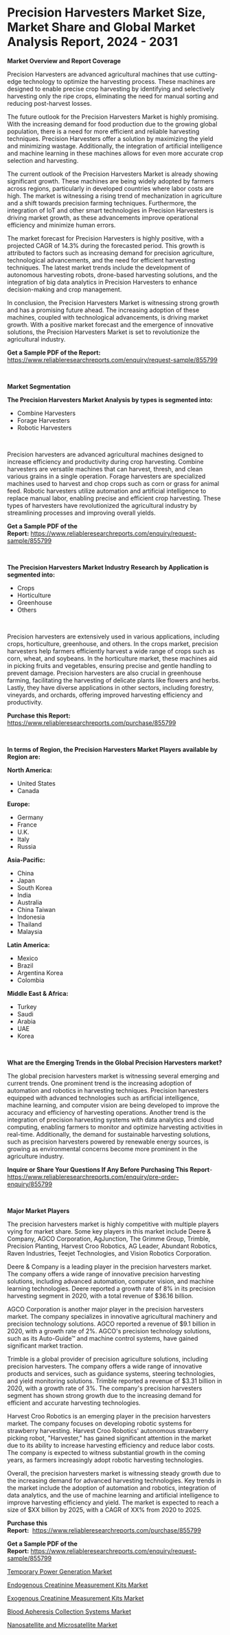 <p><h1>Precision Harvesters Market Size, Market Share and Global Market Analysis Report, 2024 - 2031</h1></p><p><strong>Market Overview and Report Coverage</strong></p>
<p><p>Precision Harvesters are advanced agricultural machines that use cutting-edge technology to optimize the harvesting process. These machines are designed to enable precise crop harvesting by identifying and selectively harvesting only the ripe crops, eliminating the need for manual sorting and reducing post-harvest losses.</p><p>The future outlook for the Precision Harvesters Market is highly promising. With the increasing demand for food production due to the growing global population, there is a need for more efficient and reliable harvesting techniques. Precision Harvesters offer a solution by maximizing the yield and minimizing wastage. Additionally, the integration of artificial intelligence and machine learning in these machines allows for even more accurate crop selection and harvesting.</p><p>The current outlook of the Precision Harvesters Market is already showing significant growth. These machines are being widely adopted by farmers across regions, particularly in developed countries where labor costs are high. The market is witnessing a rising trend of mechanization in agriculture and a shift towards precision farming techniques. Furthermore, the integration of IoT and other smart technologies in Precision Harvesters is driving market growth, as these advancements improve operational efficiency and minimize human errors.</p><p>The market forecast for Precision Harvesters is highly positive, with a projected CAGR of 14.3% during the forecasted period. This growth is attributed to factors such as increasing demand for precision agriculture, technological advancements, and the need for efficient harvesting techniques. The latest market trends include the development of autonomous harvesting robots, drone-based harvesting solutions, and the integration of big data analytics in Precision Harvesters to enhance decision-making and crop management.</p><p>In conclusion, the Precision Harvesters Market is witnessing strong growth and has a promising future ahead. The increasing adoption of these machines, coupled with technological advancements, is driving market growth. With a positive market forecast and the emergence of innovative solutions, the Precision Harvesters Market is set to revolutionize the agricultural industry.</p></p>
<p><strong>Get a Sample PDF of the Report:</strong> <a href="https://www.reliableresearchreports.com/enquiry/request-sample/855799">https://www.reliableresearchreports.com/enquiry/request-sample/855799</a></p>
<p>&nbsp;</p>
<p><strong>Market Segmentation</strong></p>
<p><strong>The Precision Harvesters Market Analysis by types is segmented into:</strong></p>
<p><ul><li>Combine Harvesters</li><li>Forage Harvesters</li><li>Robotic Harvesters</li></ul></p>
<p>&nbsp;</p>
<p><p>Precision harvesters are advanced agricultural machines designed to increase efficiency and productivity during crop harvesting. Combine harvesters are versatile machines that can harvest, thresh, and clean various grains in a single operation. Forage harvesters are specialized machines used to harvest and chop crops such as corn or grass for animal feed. Robotic harvesters utilize automation and artificial intelligence to replace manual labor, enabling precise and efficient crop harvesting. These types of harvesters have revolutionized the agricultural industry by streamlining processes and improving overall yields.</p></p>
<p><strong>Get a Sample PDF of the Report:</strong>&nbsp;<a href="https://www.reliableresearchreports.com/enquiry/request-sample/855799">https://www.reliableresearchreports.com/enquiry/request-sample/855799</a></p>
<p>&nbsp;</p>
<p><strong>The Precision Harvesters Market Industry Research by Application is segmented into:</strong></p>
<p><ul><li>Crops</li><li>Horticulture</li><li>Greenhouse</li><li>Others</li></ul></p>
<p>&nbsp;</p>
<p><p>Precision harvesters are extensively used in various applications, including crops, horticulture, greenhouse, and others. In the crops market, precision harvesters help farmers efficiently harvest a wide range of crops such as corn, wheat, and soybeans. In the horticulture market, these machines aid in picking fruits and vegetables, ensuring precise and gentle handling to prevent damage. Precision harvesters are also crucial in greenhouse farming, facilitating the harvesting of delicate plants like flowers and herbs. Lastly, they have diverse applications in other sectors, including forestry, vineyards, and orchards, offering improved harvesting efficiency and productivity.</p></p>
<p><strong>Purchase this Report:</strong>&nbsp; <a href="https://www.reliableresearchreports.com/purchase/855799">https://www.reliableresearchreports.com/purchase/855799</a></p>
<p>&nbsp;</p>
<p><strong>In terms of Region, the Precision Harvesters Market Players available by Region are:</strong></p>
<p>
    <p> <strong> North America: </strong>
        <ul>
            <li>United States</li>
            <li>Canada</li>
        </ul>
        </p> 
    <p> <strong> Europe: </strong>
        <ul>
            <li>Germany</li>
            <li>France</li>
            <li>U.K.</li>
            <li>Italy</li>
            <li>Russia</li>
        </ul>
        </p> 
    <p> <strong> Asia-Pacific: </strong>
        <ul>
            <li>China</li>
            <li>Japan</li>
            <li>South Korea</li>
            <li>India</li>
            <li>Australia</li>
            <li>China Taiwan</li>
            <li>Indonesia</li>
            <li>Thailand</li>
            <li>Malaysia</li>
        </ul>
        </p> 
    <p> <strong> Latin America: </strong>
        <ul>
            <li>Mexico</li>
            <li>Brazil</li>
            <li>Argentina Korea</li>
            <li>Colombia</li>
        </ul>
        </p> 
    <p> <strong> Middle East & Africa: </strong>
        <ul>
            <li>Turkey</li>
            <li>Saudi</li>
            <li>Arabia</li>
            <li>UAE</li>
            <li>Korea</li>
        </ul>
    </p>
    </p>
<p>&nbsp;</p>
<p><strong>What are the Emerging Trends in the Global Precision Harvesters market?</strong></p>
<p><p>The global precision harvesters market is witnessing several emerging and current trends. One prominent trend is the increasing adoption of automation and robotics in harvesting techniques. Precision harvesters equipped with advanced technologies such as artificial intelligence, machine learning, and computer vision are being developed to improve the accuracy and efficiency of harvesting operations. Another trend is the integration of precision harvesting systems with data analytics and cloud computing, enabling farmers to monitor and optimize harvesting activities in real-time. Additionally, the demand for sustainable harvesting solutions, such as precision harvesters powered by renewable energy sources, is growing as environmental concerns become more prominent in the agriculture industry.</p></p>
<p><strong>Inquire or Share Your Questions If Any Before Purchasing This Report</strong>- <a href="https://www.reliableresearchreports.com/enquiry/pre-order-enquiry/855799">https://www.reliableresearchreports.com/enquiry/pre-order-enquiry/855799</a></p>
<p>&nbsp;</p>
<p><strong>Major Market Players</strong></p>
<p><p>The precision harvesters market is highly competitive with multiple players vying for market share. Some key players in this market include Deere & Company, AGCO Corporation, AgJunction, The Grimme Group, Trimble, Precision Planting, Harvest Croo Robotics, AG Leader, Abundant Robotics, Raven Industries, Teejet Technologies, and Vision Robotics Corporation.</p><p>Deere & Company is a leading player in the precision harvesters market. The company offers a wide range of innovative precision harvesting solutions, including advanced automation, computer vision, and machine learning technologies. Deere reported a growth rate of 8% in its precision harvesting segment in 2020, with a total revenue of $36.16 billion.</p><p>AGCO Corporation is another major player in the precision harvesters market. The company specializes in innovative agricultural machinery and precision technology solutions. AGCO reported a revenue of $9.1 billion in 2020, with a growth rate of 2%. AGCO's precision technology solutions, such as its Auto-Guide™ and machine control systems, have gained significant market traction.</p><p>Trimble is a global provider of precision agriculture solutions, including precision harvesters. The company offers a wide range of innovative products and services, such as guidance systems, steering technologies, and yield monitoring solutions. Trimble reported a revenue of $3.31 billion in 2020, with a growth rate of 3%. The company's precision harvesters segment has shown strong growth due to the increasing demand for efficient and accurate harvesting technologies.</p><p>Harvest Croo Robotics is an emerging player in the precision harvesters market. The company focuses on developing robotic systems for strawberry harvesting. Harvest Croo Robotics' autonomous strawberry picking robot, "Harvester," has gained significant attention in the market due to its ability to increase harvesting efficiency and reduce labor costs. The company is expected to witness substantial growth in the coming years, as farmers increasingly adopt robotic harvesting technologies.</p><p>Overall, the precision harvesters market is witnessing steady growth due to the increasing demand for advanced harvesting technologies. Key trends in the market include the adoption of automation and robotics, integration of data analytics, and the use of machine learning and artificial intelligence to improve harvesting efficiency and yield. The market is expected to reach a size of $XX billion by 2025, with a CAGR of XX% from 2020 to 2025.</p></p>
<p><strong>Purchase this Report:</strong>&nbsp;&nbsp;<a href="https://www.reliableresearchreports.com/purchase/855799">https://www.reliableresearchreports.com/purchase/855799</a></p>
<p></p>
<p><strong>Get a Sample PDF of the Report:</strong>&nbsp;<a href="https://www.reliableresearchreports.com/enquiry/request-sample/855799">https://www.reliableresearchreports.com/enquiry/request-sample/855799</a></p>
<p><p><a href="https://github.com/rahu1502/Market-Research-Report-List-2/blob/main/temporary-power-generation-market.md">Temporary Power Generation Market</a></p><p><a href="https://medium.com/@chiragreportprime/endogenous-creatinine-measurement-kits-market-competitive-analysis-market-trends-and-forecast-to-9e7b8afdc169">Endogenous Creatinine Measurement Kits Market</a></p><p><a href="https://medium.com/@chiragreportprime/exogenous-creatinine-measurement-kits-market-insights-into-market-cagr-market-trends-and-growth-fd8c0e89b48b">Exogenous Creatinine Measurement Kits Market</a></p><p><a href="https://medium.com/@chiragreportprime/blood-apheresis-collection-systems-market-analysis-its-cagr-market-segmentation-and-global-3be4ed817482">Blood Apheresis Collection Systems Market</a></p><p><a href="https://github.com/rahu1505/Market-Research-Report-List-2/blob/main/nanosatellite-and-microsatellite-market.md">Nanosatellite and Microsatellite Market</a></p></p>